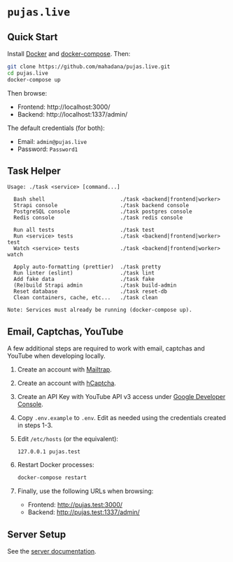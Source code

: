 # `pujas.live`

## Quick Start

Install [Docker](https://docs.docker.com/get-docker/) and
[docker-compose](https://docs.docker.com/compose/install/). Then:

```sh
git clone https://github.com/mahadana/pujas.live.git
cd pujas.live
docker-compose up
```

Then browse:

- Frontend: http://localhost:3000/
- Backend: http://localhost:1337/admin/

The default credentials (for both):

- Email: `admin@pujas.live`
- Password: `Password1`

## Task Helper

```
Usage: ./task <service> [command...]

  Bash shell                        ./task <backend|frontend|worker>
  Strapi console                    ./task backend console
  PostgreSQL console                ./task postgres console
  Redis console                     ./task redis console

  Run all tests                     ./task test
  Run <service> tests               ./task <backend|frontend|worker> test
  Watch <service> tests             ./task <backend|frontend|worker> watch

  Apply auto-formatting (prettier)  ./task pretty
  Run linter (eslint)               ./task lint
  Add fake data                     ./task fake
  (Re)build Strapi admin            ./task build-admin
  Reset database                    ./task reset-db
  Clean containers, cache, etc...   ./task clean

Note: Services must already be running (docker-compose up).
```

## Email, Captchas, YouTube

A few additional steps are required to work with email, captchas and YouTube
when developing locally.

1.  Create an account with [Mailtrap](https://mailtrap.io/).

2.  Create an account with [hCaptcha](https://www.hcaptcha.com/).

3.  Create an API Key with YouTube API v3 access under
    [Google Developer Console](https://console.developers.google.com/).

4.  Copy `.env.example` to `.env`. Edit as needed using the credentials created
    in steps 1-3.

5.  Edit `/etc/hosts` (or the equivalent):

    ```
    127.0.0.1 pujas.test
    ```

6.  Restart Docker processes:

    ```sh
    docker-compose restart
    ```

7.  Finally, use the following URLs when browsing:

    - Frontend: http://pujas.test:3000/
    - Backend: http://pujas.test:1337/admin/

## Server Setup

See the [server documentation](server/README.md).
